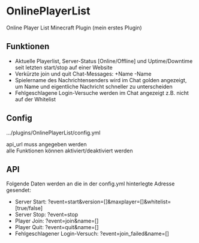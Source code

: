# OnlinePlayerList
<p>Online Player List Minecraft Plugin (mein erstes Plugin)</p>

<h2>Funktionen</h2>
<ul>
<li>Aktuelle Playerlist, Server-Status [Online/Offline] und Uptime/Downtime seit letzten start/stop auf einer Website</li>
<li>Verkürzte join und quit Chat-Messages: +Name -Name</li>
<li>Spielername des Nachrichtensenders wird im Chat golden angezeigt, um Name und eigentliche Nachricht schneller zu unterscheiden </li>
<li>Fehlgeschlagene Login-Versuche werden im Chat angezeigt z.B. nicht auf der Whitelist</li>
</ul>

<h2>Config</h2
<p>.../plugins/OnlinePlayerList/config.yml</p>
<p>api_url muss angegeben werden <br>
alle Funktionen können aktiviert/deaktiviert werden</p>

<h2>API</h2>
<p>Folgende Daten werden an die in der config.yml hinterlegte Adresse gesendet:</p>
<ul>
  <li>Server Start: ?event=start&version=[]&maxplayer=[]&whitelist=[true/false]</li>
  <li>Server Stop: ?event=stop</li>
  <li>Player Join: ?event=join&name=[]</li>
  <li>Player Quit: ?event=quit&name=[]</li>
  <li>Fehlgeschlagener Login-Versuch: ?event=join_failed&name=[]</li>
</ul>
